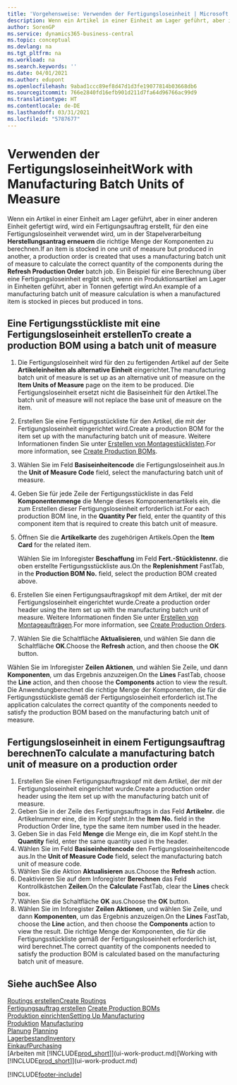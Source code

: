 ```yaml
---
title: 'Vorgehensweise: Verwenden der Fertigungsloseinheit | Microsoft Docs'
description: Wenn ein Artikel in einer Einheit am Lager geführt, aber in einer anderen Einheit gefertigt wird, kann ein Fertigungsauftrag erstellt werden, für den eine Fertigungsloseinheit verwendet wird, um in der Stapelverarbeitung FA berechnen die richtige Menge der Komponenten zu berechnen. Ein Beispiel für eine Berechnung über eine Fertigungsloseinheit ergibt sich, wenn ein Produktionsartikel am Lager in Einheiten geführt, aber in Tonnen gefertigt wird.
author: SorenGP
ms.service: dynamics365-business-central
ms.topic: conceptual
ms.devlang: na
ms.tgt_pltfrm: na
ms.workload: na
ms.search.keywords: ''
ms.date: 04/01/2021
ms.author: edupont
ms.openlocfilehash: 9abad1ccc89ef8d47d1d3fe19077814b03668db6
ms.sourcegitcommit: 766e2840fd16efb901d211d7fa64d96766ac99d9
ms.translationtype: HT
ms.contentlocale: de-DE
ms.lasthandoff: 03/31/2021
ms.locfileid: "5787677"
---
```

# <a name="work-with-manufacturing-batch-units-of-measure"></a><span data-ttu-id="00aa7-104">Verwenden der Fertigungsloseinheit</span><span class="sxs-lookup"><span data-stu-id="00aa7-104">Work with Manufacturing Batch Units of Measure</span></span>
<span data-ttu-id="00aa7-105">Wenn ein Artikel in einer Einheit am Lager geführt, aber in einer anderen Einheit gefertigt wird, wird ein Fertigungsauftrag erstellt, für den eine Fertigungsloseinheit verwendet wird, um in der Stapelverarbeitung **Herstellungsantrag erneuern** die richtige Menge der Komponenten zu berechnen.</span><span class="sxs-lookup"><span data-stu-id="00aa7-105">If an item is stocked in one unit of measure but produced in another, a production order is created that uses a manufacturing batch unit of measure to calculate the correct quantity of the components during the **Refresh Production Order** batch job.</span></span> <span data-ttu-id="00aa7-106">Ein Beispiel für eine Berechnung über eine Fertigungsloseinheit ergibt sich, wenn ein Produktionsartikel am Lager in Einheiten geführt, aber in Tonnen gefertigt wird.</span><span class="sxs-lookup"><span data-stu-id="00aa7-106">An example of a manufacturing batch unit of measure calculation is when a manufactured item is stocked in pieces but produced in tons.</span></span>  

## <a name="to-create-a-production-bom-using-a-batch-unit-of-measure"></a><span data-ttu-id="00aa7-107">Eine Fertigungsstückliste mit eine Fertigungsloseinheit erstellen</span><span class="sxs-lookup"><span data-stu-id="00aa7-107">To create a production BOM using a batch unit of measure</span></span>  
1.  <span data-ttu-id="00aa7-108">Die Fertigungsloseinheit wird für den zu fertigenden Artikel auf der Seite **Artikeleinheiten als alternative Einheit** eingerichtet.</span><span class="sxs-lookup"><span data-stu-id="00aa7-108">The manufacturing batch unit of measure is set up as an alternative unit of measure on the **Item Units of Measure** page on the item to be produced.</span></span> <span data-ttu-id="00aa7-109">Die Fertigungsloseinheit ersetzt nicht die Basiseinheit für den Artikel.</span><span class="sxs-lookup"><span data-stu-id="00aa7-109">The batch unit of measure will not replace the base unit of measure on the item.</span></span>  
2.  <span data-ttu-id="00aa7-110">Erstellen Sie eine Fertigungsstückliste für den Artikel, die mit der Fertigungsloseinheit eingerichtet wird.</span><span class="sxs-lookup"><span data-stu-id="00aa7-110">Create a production BOM for the item set up with the manufacturing batch unit of measure.</span></span> <span data-ttu-id="00aa7-111">Weitere Informationen finden Sie unter [Erstellen von Montagestücklisten](production-how-to-create-production-boms.md).</span><span class="sxs-lookup"><span data-stu-id="00aa7-111">For more information, see [Create Production BOMs](production-how-to-create-production-boms.md).</span></span>  
3.  <span data-ttu-id="00aa7-112">Wählen Sie im Feld **Basiseinheitencode** die Fertigungsloseinheit aus.</span><span class="sxs-lookup"><span data-stu-id="00aa7-112">In the **Unit of Measure Code** field, select the manufacturing batch unit of measure.</span></span>  
4.  <span data-ttu-id="00aa7-113">Geben Sie für jede Zeile der Fertigungsstückliste in das Feld **Komponentenmenge** die Menge dieses Komponentenartikels ein, die zum Erstellen dieser Fertigungsloseinheit erforderlich ist.</span><span class="sxs-lookup"><span data-stu-id="00aa7-113">For each production BOM line, in the **Quantity Per** field, enter the quantity of this component item that is required to create this batch unit of measure.</span></span>  
5.  <span data-ttu-id="00aa7-114">Öffnen Sie die **Artikelkarte** des zugehörigen Artikels.</span><span class="sxs-lookup"><span data-stu-id="00aa7-114">Open the **Item Card** for the related item.</span></span>  

    <span data-ttu-id="00aa7-115">Wählen Sie im Inforegister **Beschaffung** im Feld **Fert.-Stücklistennr.** die oben erstellte Fertigungsstückliste aus.</span><span class="sxs-lookup"><span data-stu-id="00aa7-115">On the **Replenishment** FastTab, in the **Production BOM No.** field, select the production BOM created above.</span></span>  
6.  <span data-ttu-id="00aa7-116">Erstellen Sie einen Fertigungsauftragskopf mit dem Artikel, der mit der Fertigungsloseinheit eingerichtet wurde.</span><span class="sxs-lookup"><span data-stu-id="00aa7-116">Create a production order header using the item set up with the manufacturing batch unit of measure.</span></span> <span data-ttu-id="00aa7-117">Weitere Informationen finden Sie unter [Erstellen von Montageaufträgen](production-how-to-create-production-orders.md).</span><span class="sxs-lookup"><span data-stu-id="00aa7-117">For more information, see [Create Production Orders](production-how-to-create-production-orders.md).</span></span>  
7.  <span data-ttu-id="00aa7-118">Wählen Sie die Schaltfläche **Aktualisieren**, und wählen Sie dann die Schaltfläche **OK**.</span><span class="sxs-lookup"><span data-stu-id="00aa7-118">Choose the **Refresh** action, and then choose  the **OK** button.</span></span>  

<span data-ttu-id="00aa7-119">Wählen Sie im Inforegister **Zeilen** **Aktionen**, und wählen Sie Zeile, und dann **Komponenten**, um das Ergebnis anzuzeigen.</span><span class="sxs-lookup"><span data-stu-id="00aa7-119">On the **Lines** FastTab, choose the **Line** action, and then choose the **Components** action to view the result.</span></span> <span data-ttu-id="00aa7-120">Die Anwendungberechnet die richtige Menge der Komponenten, die für die Fertigungsstückliste gemäß der Fertigungsloseinheit erforderlich ist.</span><span class="sxs-lookup"><span data-stu-id="00aa7-120">The application calculates the correct quantity of the components needed to satisfy the production BOM based on the manufacturing batch unit of measure.</span></span>  

## <a name="to-calculate-a-manufacturing-batch-unit-of-measure-on-a-production-order"></a><span data-ttu-id="00aa7-121">Fertigungsloseinheit in einem Fertigungsauftrag berechnen</span><span class="sxs-lookup"><span data-stu-id="00aa7-121">To calculate a manufacturing batch unit of measure on a production order</span></span>  
1.  <span data-ttu-id="00aa7-122">Erstellen Sie einen Fertigungsauftragskopf mit dem Artikel, der mit der Fertigungsloseinheit eingerichtet wurde.</span><span class="sxs-lookup"><span data-stu-id="00aa7-122">Create a production order header using the item set up with the manufacturing batch unit of measure.</span></span>  
2.  <span data-ttu-id="00aa7-123">Geben Sie in der Zeile des Fertigungsauftrags in das Feld **Artikelnr.** die Artikelnummer eine, die im Kopf steht.</span><span class="sxs-lookup"><span data-stu-id="00aa7-123">In the **Item No.** field in the Production Order line, type the same item number used in the header.</span></span>  
3.  <span data-ttu-id="00aa7-124">Geben Sie in das Feld **Menge** die Menge ein, die im Kopf steht.</span><span class="sxs-lookup"><span data-stu-id="00aa7-124">In the **Quantity** field, enter the same quantity used in the header.</span></span>  
4.  <span data-ttu-id="00aa7-125">Wählen Sie im Feld **Basiseinheitencode** den Fertigungsloseinheitencode aus.</span><span class="sxs-lookup"><span data-stu-id="00aa7-125">In the **Unit of Measure Code** field, select the manufacturing batch unit of measure code.</span></span>  
5.  <span data-ttu-id="00aa7-126">Wählen Sie die Aktion **Aktualisieren** aus.</span><span class="sxs-lookup"><span data-stu-id="00aa7-126">Choose the **Refresh** action.</span></span>
6.  <span data-ttu-id="00aa7-127">Deaktivieren Sie auf dem Inforegister **Berechnen** das Feld Kontrollkästchen **Zeilen**.</span><span class="sxs-lookup"><span data-stu-id="00aa7-127">On the **Calculate** FastTab, clear the **Lines** check box.</span></span>  
7.  <span data-ttu-id="00aa7-128">Wählen Sie die Schaltfläche **OK** aus.</span><span class="sxs-lookup"><span data-stu-id="00aa7-128">Choose the **OK** button.</span></span>  
8.  <span data-ttu-id="00aa7-129">Wählen Sie im Inforegister **Zeilen** **Aktionen**, und wählen Sie Zeile, und dann **Komponenten**, um das Ergebnis anzuzeigen.</span><span class="sxs-lookup"><span data-stu-id="00aa7-129">On the **Lines** FastTab, choose the **Line** action, and then choose the **Components** action to view the result.</span></span> <span data-ttu-id="00aa7-130">Die richtige Menge der Komponenten, die für die Fertigungsstückliste gemäß der Fertigungsloseinheit erforderlich ist, wird berechnet.</span><span class="sxs-lookup"><span data-stu-id="00aa7-130">The correct quantity of the components needed to satisfy the production BOM is calculated based on the manufacturing batch unit of measure.</span></span>  

## <a name="see-also"></a><span data-ttu-id="00aa7-131">Siehe auch</span><span class="sxs-lookup"><span data-stu-id="00aa7-131">See Also</span></span>  
[<span data-ttu-id="00aa7-132">Routings erstellen</span><span class="sxs-lookup"><span data-stu-id="00aa7-132">Create Routings</span></span>](production-how-to-create-routings.md)  
<span data-ttu-id="00aa7-133">[Fertigungsauftrag erstellen](production-how-to-create-production-boms.md)   </span><span class="sxs-lookup"><span data-stu-id="00aa7-133">[Create Production BOMs](production-how-to-create-production-boms.md)   </span></span>  
[<span data-ttu-id="00aa7-134">Produktion einrichten</span><span class="sxs-lookup"><span data-stu-id="00aa7-134">Setting Up Manufacturing</span></span>](production-configure-production-processes.md)  
<span data-ttu-id="00aa7-135">[Produktion](production-manage-manufacturing.md)  </span><span class="sxs-lookup"><span data-stu-id="00aa7-135">[Manufacturing](production-manage-manufacturing.md)  </span></span>  
<span data-ttu-id="00aa7-136">[Planung](production-planning.md) </span><span class="sxs-lookup"><span data-stu-id="00aa7-136">[Planning](production-planning.md) </span></span>  
[<span data-ttu-id="00aa7-137">Lagerbestand</span><span class="sxs-lookup"><span data-stu-id="00aa7-137">Inventory</span></span>](inventory-manage-inventory.md)  
[<span data-ttu-id="00aa7-138">Einkauf</span><span class="sxs-lookup"><span data-stu-id="00aa7-138">Purchasing</span></span>](purchasing-manage-purchasing.md)  
<span data-ttu-id="00aa7-139">[Arbeiten mit [!INCLUDE[prod_short](includes/prod_short.md)]](ui-work-product.md)</span><span class="sxs-lookup"><span data-stu-id="00aa7-139">[Working with [!INCLUDE[prod_short](includes/prod_short.md)]](ui-work-product.md)</span></span>  


[!INCLUDE[footer-include](includes/footer-banner.md)]